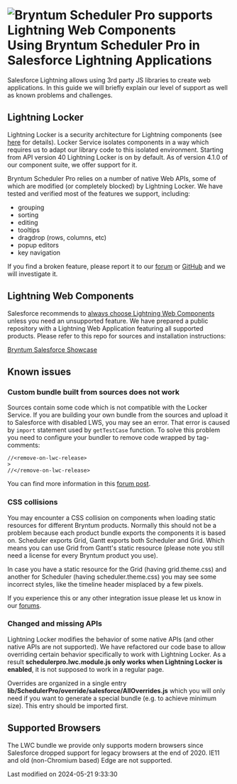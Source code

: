 <h1 class="title-with-image">
<img src="Core/logo/salesforce.svg" alt="Bryntum Scheduler Pro supports Lightning Web Components"/>
Using Bryntum Scheduler Pro in Salesforce Lightning Applications
</h1>

Salesforce Lightning allows using 3rd party JS libraries to create web applications. In this guide we will briefly
explain our level of support as well as known problems and challenges.

## Lightning Locker

Lightning Locker is a security architecture for Lightning components (see
[here](https://developer.salesforce.com/docs/atlas.en-us.lightning.meta/lightning/security_code.htm)
for details). Locker Service isolates components in a way which requires us to adapt our library code to this isolated environment.
Starting from API version 40 Lightning Locker is on by default. As of version 4.1.0 of our component suite, we
offer support for it.

Bryntum Scheduler Pro relies on a number of native Web APIs, some of which are modified (or completely blocked) by Lightning Locker.
We have tested and verified most of the features we support, including:
- grouping
- sorting
- editing
- tooltips
- dragdrop (rows, columns, etc)
- popup editors
- key navigation

If you find a broken feature, please report it to our [forum](https://forum.bryntum.com)
or [GitHub](https://github.com/bryntum/support/issues) and we will investigate it.

## Lightning Web Components

Salesforce recommends to
[always choose Lightning Web Components](https://developer.salesforce.com/docs/component-library/documentation/en/lwc/lwc.get_started_lwc_or_aura)
unless you need an unsupported feature. We have prepared a public repository with a Lightning Web Application
featuring all supported products. Please refer to this repo for sources and installation instructions:

[Bryntum Salesforce Showcase](https://github.com/bryntum/bryntum-salesforce-showcase#bryntum-salesforce-showcase)

## Known issues

### Custom bundle built from sources does not work

Sources contain some code which is not compatible with the Locker Service. If you are building your own bundle from the
sources and upload it to Salesforce with disabled LWS, you may see an error. That error is caused by `import` statement
used by `getTestCase` function. To solve this problem you need to configure your bundler to remove code wrapped by
tag-comments:
```
//<remove-on-lwc-release>
>
//</remove-on-lwc-release>
```

You can find more information in this [forum post](https://forum.bryntum.com/viewtopic.php?t=26976).

### CSS collisions

You may encounter a CSS collision on components when loading static resources for different Bryntum products. Normally
this should not be a problem because each product bundle exports the components it is based on. Scheduler exports Grid, Gantt
exports both Scheduler and Grid. Which means you can use Grid from Gantt's static resource (please note you still need
a license for every Bryntum product you use).

In case you have a static resource for the Grid (having grid.theme.css) and another for Scheduler (having scheduler.theme.css)
you may see some incorrect styles, like the timeline header misplaced by a few pixels.

If you experience this or any other integration issue please let us know in our [forums](https://bryntum.com/forum).

### Changed and missing APIs

Lightning Locker modifies the behavior of some native APIs (and other native APIs are not supported).
We have refactored our code base to allow overriding certain behavior specifically to work with Lightning Locker. As a result
**schedulerpro.lwc.module.js only works when Lightning Locker is enabled**, it is not supposed to work in a regular page.

Overrides are organized in a single entry **lib/SchedulerPro/override/salesforce/AllOverrides.js** which you will only need
if you want to generate a special bundle (e.g. to achieve minimum size). This entry should be imported first.

## Supported Browsers

The LWC bundle we provide only supports modern browsers since Salesforce dropped support for legacy browsers at the
end of 2020. IE11 and old (non-Chromium based) Edge are not supported.


<p class="last-modified">Last modified on 2024-05-21 9:33:30</p>